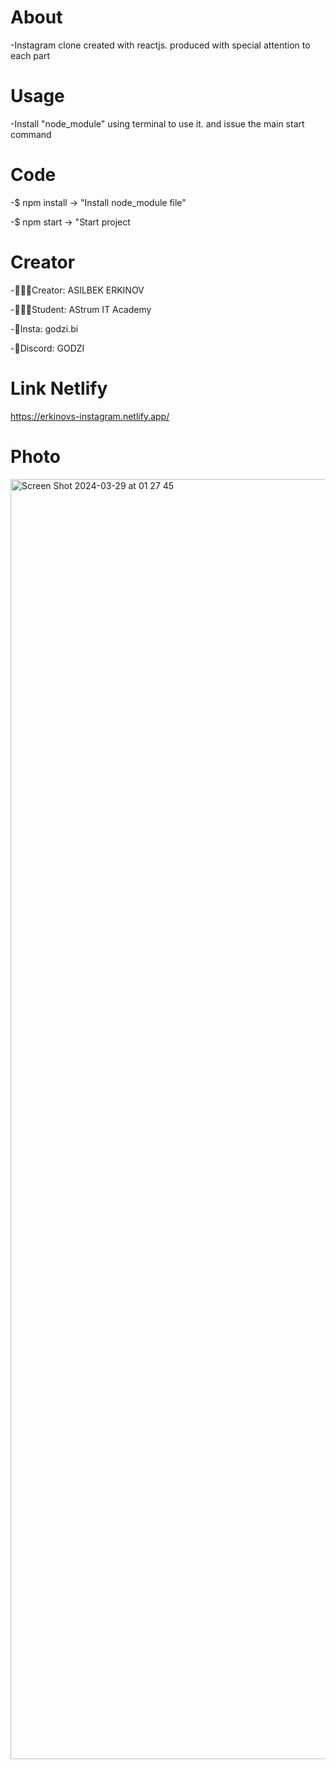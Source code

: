 # About
-Instagram clone created with reactjs.
produced with special attention to each part

# Usage
-Install "node_module" using terminal to use it.
and issue the main start command
# Code
-$ npm install -> "Install node_module file"

-$ npm start -> "Start project

# Creator
-👨🏻‍💻Creator: ASILBEK ERKINOV

-👨🏻‍🎓Student: AStrum IT Academy

-🫧Insta: godzi.bi

-👾Discord: GODZI

# Link Netlify
https://erkinovs-instagram.netlify.app/

# Photo
<img width="2048" alt="Screen Shot 2024-03-29 at 01 27 45" src="https://github.com/GodziBi/frontend-my_intagram/assets/165312465/5be7e801-29d5-4ce1-b71c-cdaac2b5d08f">
